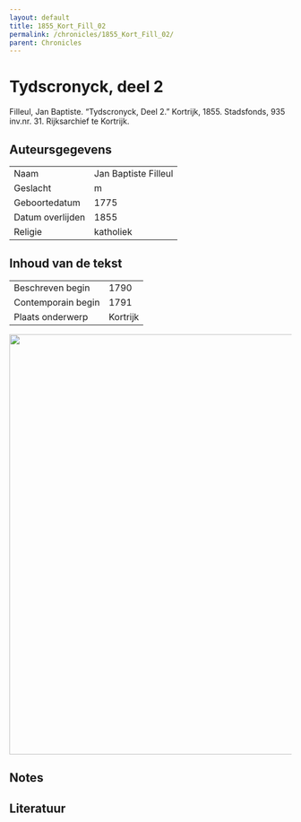 ```yaml
---
layout: default
title: 1855_Kort_Fill_02
permalink: /chronicles/1855_Kort_Fill_02/
parent: Chronicles
--- 
```



# Tydscronyck, deel 2 

Filleul, Jan Baptiste. “Tydscronyck, Deel 2.” Kortrijk, 1855. Stadsfonds, 935 inv.nr. 31. Rijksarchief te Kortrijk. 

## Auteursgegevens 

| | | 
| --------------- | --------------- | 
| Naam | Jan Baptiste Filleul | 
| Geslacht | m | 
| Geboortedatum | 1775 | 
| Datum overlijden | 1855 | 
| Religie | katholiek | 

## Inhoud van de tekst 

| | | 
| --------------- | --------------- | 
| Beschreven begin | 1790 | 
| Contemporain begin | 1791 | 
| Plaats onderwerp | Kortrijk | 

[<img src="..\..\barplots_chronicles\1855_Kort_Fill_02.jpg" width="750"/>](..\..\barplots_chronicles\1855_Kort_Fill_02.jpg) 

## Notes 

## Literatuur 

